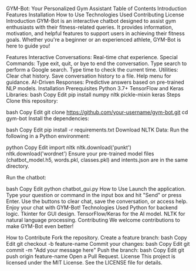GYM-Bot: Your Personalized Gym Assistant
Table of Contents
Introduction
Features
Installation
How to Use
Technologies Used
Contributing
License
Introduction
GYM-Bot is an interactive chatbot designed to assist gym enthusiasts with their fitness-related queries. It provides information, motivation, and helpful features to support users in achieving their fitness goals. Whether you're a beginner or an experienced athlete, GYM-Bot is here to guide you!

Features
Interactive Conversations: Real-time chat experience.
Special Commands:
Type exit, quit, or bye to end the conversation.
Type search <query> to perform a Google search.
Type time to check the current time.
Utilities:
Clear chat history.
Save conversation history to a file.
Help menu for guidance.
AI-Driven Responses: Predictive answers based on pre-trained NLP models.
Installation
Prerequisites
Python 3.7+
TensorFlow and Keras
Libraries:
bash
Copy
Edit
pip install numpy nltk pickle-mixin keras
Steps
Clone this repository:

bash
Copy
Edit
git clone https://github.com/your-username/gym-bot.git
cd gym-bot
Install the dependencies:

bash
Copy
Edit
pip install -r requirements.txt
Download NLTK Data:
Run the following in a Python environment:

python
Copy
Edit
import nltk
nltk.download('punkt')
nltk.download('wordnet')
Ensure your pre-trained model files (chatbot_model.h5, words.pkl, classes.pkl) and intents.json are in the same directory.

Run the chatbot:

bash
Copy
Edit
python chatbot_gui.py
How to Use
Launch the application.
Type your question or command in the input box and hit "Send" or press Enter.
Use the buttons to clear chat, save the conversation, or access help.
Enjoy your chat with GYM-Bot!
Technologies Used
Python for backend logic.
Tkinter for GUI design.
TensorFlow/Keras for the AI model.
NLTK for natural language processing.
Contributing
We welcome contributions to make GYM-Bot even better!

How to Contribute
Fork the repository.
Create a feature branch:
bash
Copy
Edit
git checkout -b feature-name
Commit your changes:
bash
Copy
Edit
git commit -m "Add your message here"
Push the branch:
bash
Copy
Edit
git push origin feature-name
Open a Pull Request.
License
This project is licensed under the MIT License. See the LICENSE file for details.
